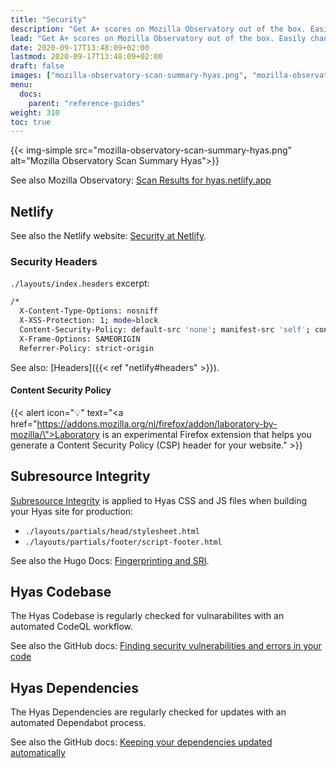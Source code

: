 ```yaml
---
title: "Security"
description: "Get A+ scores on Mozilla Observatory out of the box. Easily change the default Security Headers to suit your needs."
lead: "Get A+ scores on Mozilla Observatory out of the box. Easily change the default Security Headers to suit your needs."
date: 2020-09-17T13:48:09+02:00
lastmod: 2020-09-17T13:48:09+02:00
draft: false
images: ["mozilla-observatory-scan-summary-hyas.png", "mozilla-observatory-scan-recommendations-hyas.png"]
menu:
  docs:
    parent: "reference-guides"
weight: 310
toc: true
---
```


{{< img-simple src="mozilla-observatory-scan-summary-hyas.png" alt="Mozilla Observatory Scan Summary Hyas">}}

See also Mozilla Observatory: [Scan Results for hyas.netlify.app](https://observatory.mozilla.org/analyze/hyas.netlify.app)

## Netlify

See also the Netlify website: [Security at Netlify](https://www.netlify.com/security/).

### Security Headers

`./layouts/index.headers` excerpt:

```bash
/*
  X-Content-Type-Options: nosniff
  X-XSS-Protection: 1; mode=block
  Content-Security-Policy: default-src 'none'; manifest-src 'self'; connect-src 'self'; font-src 'self'; img-src 'self'; script-src 'self'; style-src 'self'
  X-Frame-Options: SAMEORIGIN
  Referrer-Policy: strict-origin
```

See also: [Headers]({{< ref "netlify#headers" >}}).

#### Content Security Policy

{{< alert icon="💡" text="<a href=\"https://addons.mozilla.org/nl/firefox/addon/laboratory-by-mozilla/\">Laboratory</a> is an experimental Firefox extension that helps you generate a Content Security Policy (CSP) header for your website." >}}

## Subresource Integrity

[Subresource Integrity](https://developer.mozilla.org/en-US/docs/Web/Security/Subresource_Integrity) is applied to Hyas CSS and JS files when building your Hyas site for production:

- `./layouts/partials/head/stylesheet.html`
- `./layouts/partials/footer/script-footer.html`

See also the Hugo Docs: [Fingerprinting and SRI](https://gohugo.io/hugo-pipes/fingerprint/).

## Hyas Codebase

The Hyas Codebase is regularly checked for vulnarabilites with an automated CodeQL workflow.

See also the GitHub docs: [Finding security vulnerabilities and errors in your code](https://docs.github.com/en/free-pro-team@latest/github/finding-security-vulnerabilities-and-errors-in-your-code)

## Hyas Dependencies

The Hyas Dependencies are regularly checked for updates with an automated Dependabot process.

See also the GitHub docs: [Keeping your dependencies updated automatically](https://docs.github.com/en/free-pro-team@latest/github/administering-a-repository/keeping-your-dependencies-updated-automatically)

